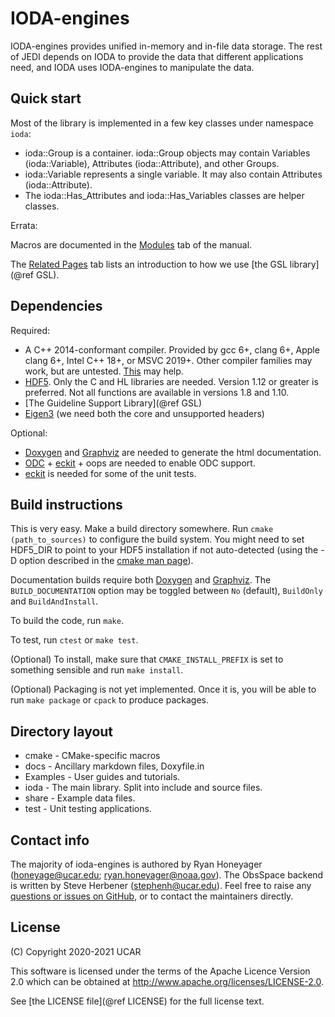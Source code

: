 # IODA-engines

IODA-engines provides unified in-memory and in-file data storage. The rest of JEDI
depends on IODA to provide the data that different applications need, and IODA uses
IODA-engines to manipulate the data.

## Quick start

Most of the library is implemented in a few key classes under namespace ```ioda```:

- ioda::Group is a container. ioda::Group objects may contain Variables (ioda::Variable), Attributes (ioda::Attribute), and other Groups.
- ioda::Variable represents a single variable. It may also contain Attributes (ioda::Attribute).
- The ioda::Has_Attributes and ioda::Has_Variables classes are helper classes.


Errata:

Macros are documented in the [Modules](./modules.html) tab of the manual.

The [Related Pages](./pages.html) tab lists an introduction to how we use [the GSL library](@ref GSL).


## Dependencies

Required:

- A C++ 2014-conformant compiler. Provided by gcc 6+, clang 6+, Apple clang 6+, Intel C++ 18+, or MSVC 2019+. Other compiler families may work, but are untested. [This](https://en.cppreference.com/w/cpp/compiler_support) may help.
- [HDF5](https://www.hdfgroup.org/solutions/hdf5/). Only the C and HL libraries are needed. Version 1.12 or greater is preferred. Not all functions are available in versions 1.8 and 1.10.
- [The Guideline Support Library](@ref GSL)
- [Eigen3](https://eigen.tuxfamily.org/) (we need both the core and unsupported headers)

Optional:
- [Doxygen](http://www.doxygen.nl/) and [Graphviz](https://www.graphviz.org/) are needed to generate the html documentation.
- [ODC](https://github.com/ecmwf/odc) + [eckit](https://github.com/ecmwf/eckit) + oops are needed to enable ODC support.
- [eckit](https://github.com/ecmwf/eckit) is needed for some of the unit tests.

## Build instructions

This is very easy. Make a build directory somewhere. Run ```cmake (path_to_sources)``` to configure the build system. You might need to set HDF5_DIR to point to your HDF5 installation if not auto-detected (using the -D option described in the [cmake man page](https://cmake.org/cmake/help/latest/manual/cmake.1.html)).

Documentation builds require both [Doxygen](http://www.doxygen.nl/) and [Graphviz](https://www.graphviz.org/). The ```BUILD_DOCUMENTATION``` option may be toggled between ```No``` (default), ```BuildOnly``` and ```BuildAndInstall```.

To build the code, run ```make```.

To test, run ```ctest``` or ```make test```.

(Optional) To install, make sure that ```CMAKE_INSTALL_PREFIX``` is set to something sensible and run ```make install```.

(Optional) Packaging is not yet implemented. Once it is, you will be able to run ```make package``` or ```cpack``` to produce packages.

## Directory layout

- cmake - CMake-specific macros
- docs - Ancillary markdown files, Doxyfile.in
- Examples - User guides and tutorials.
- ioda - The main library. Split into include and source files.
- share - Example data files.
- test - Unit testing applications.

## Contact info

The majority of ioda-engines is authored by Ryan Honeyager (honeyage@ucar.edu; ryan.honeyager@noaa.gov). The ObsSpace backend is written by Steve Herbener (stephenh@ucar.edu). Feel free to raise any [questions or issues on GitHub](https://github.com/JCSDA/ioda-engines/issues), or to contact the maintainers directly.

## License

(C) Copyright 2020-2021 UCAR

This software is licensed under the terms of the Apache Licence Version 2.0
which can be obtained at http://www.apache.org/licenses/LICENSE-2.0.

See [the LICENSE file](@ref LICENSE) for the full license text.
